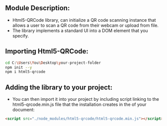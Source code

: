## Module Description:
- Html5-QRCode library, can initialize a QR code scanning instance that allows a user to scan a QR code from their webcam or upload from file.
- The library implements a standard UI into a DOM element that you specify.

## Importing Html5-QRCode:
```bash
cd C:\Users\You\Desktop\your-project-folder
npm init --y
npm i html5-qrcode
```

## Adding the library to your project:
- You can then import it into your project by including script linking to the html5-qrcode.min.js file that the installation creates in the <head> of your document:

```html
<script src="./node_modules/html5-qrcode/html5-qrcode.min.js"></script>
```